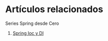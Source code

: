 # Artículos relacionados

Series Spring desde Cero

1. [Spring Ioc y DI](https://sistecma.github.io/spring-desde-cero/ioc-di.html)
